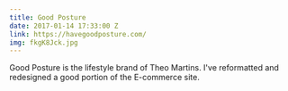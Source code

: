 ```yaml
---
title: Good Posture
date: 2017-01-14 17:33:00 Z
link: https://havegoodposture.com/
img: fkgK8Jck.jpg
---
```


Good Posture is the lifestyle brand of Theo Martins. I've reformatted and redesigned a good portion of the E-commerce site.
